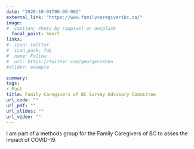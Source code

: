 ```yaml
---
date: "2020-10-01T00:00:00Z"
external_link: "https://www.familycaregiversbc.ca/"
image:
#  caption: Photo by rawpixel on Unsplash
  focal_point: Smart
links:
#- icon: twitter
#  icon_pack: fab
#  name: Follow
#  url: https://twitter.com/georgecushen
#slides: example

summary: 
tags:
- Past
title: Family Caregivers of BC Survey Advisory Committee
url_code: ""
url_pdf: ""
url_slides: ""
url_video: ""
---
```


I am part of a methods group for the Family Caregivers of BC to asses the impact of COVID-19.
